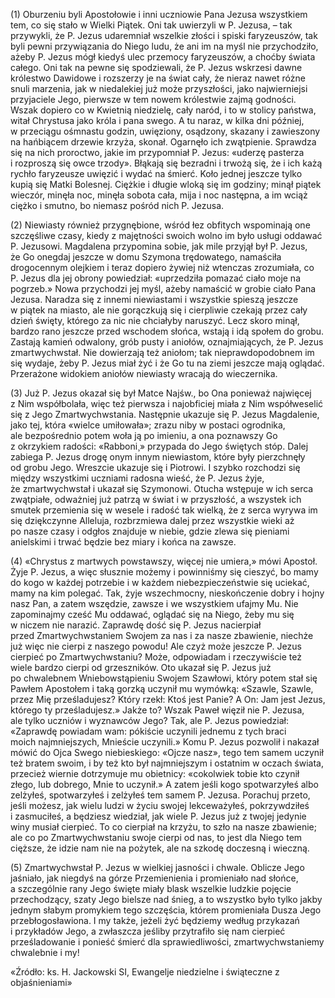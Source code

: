 
\(1\) Oburzeniu byli Apostołowie i inni uczniowie Pana Jezusa wszystkiem
tem, co się stało w Wielki Piątek. Oni tak uwierzyli w P. Jezusa, – tak
przywykli, że P. Jezus udaremniał wszelkie złości i spiski faryzeuszów,
tak byli pewni przywiązania do Niego ludu, że ani im na myśl nie
przychodziło, ażeby P. Jezus mógł kiedyś ulec przemocy faryzeuszów,
a choćby świata całego. Oni tak na pewne się spodziewali, że P. Jezus
wskrzesi dawne królestwo Dawidowe i rozszerzy je na świat cały,
że nieraz nawet różne snuli marzenia, jak w niedalekiej już może
przyszłości, jako najwierniejsi przyjaciele Jego, pierwsze w tem nowem
królestwie zajmą godności. Wszak dopiero co w Kwietnią niedzielę, cały
naród, i to w stolicy państwa, witał Chrystusa jako króla i pana swego.
A tu naraz, w kilka dni później, w przeciągu ośmnastu godzin, uwięziony,
osądzony, skazany i zawieszony na hańbiącem drzewie krzyża, skonał.
Ogarnęło ich zwątpienie. Sprawdza się na nich proroctwo, jakie im
przypomniał P. Jezus: «uderzę pasterza i rozproszą się owce trzody».
Błąkają się bezradni i trwożą się, że i ich każą rychło faryzeusze
uwięzić i wydać na śmierć. Koło jednej jeszcze tylko kupią się Matki
Bolesnej. Ciężkie i długie wloką się im godziny; minął piątek wieczór,
minęła noc, minęła sobota cała, mija i noc następna, a im wciąż ciężko
i smutno, bo niemasz pośród nich P. Jezusa.

\(2\) Niewiasty również przygnębione, wśród łez obfitych wspominają one
szczęśliwe czasy, kiedy z majętności swoich wolno im było usługi oddawać
P. Jezusowi. Magdalena przypomina sobie, jak mile przyjął był P. Jezus,
że Go onegdaj jeszcze w domu Szymona trędowatego, namaściła drogocennym
olejkiem i teraz dopiero żywiej niż wtenczas zrozumiała, co P. Jezus dla
jej obrony powiedział: «uprzedziła pomazać ciało moje na pogrzeb.» Nowa
przychodzi jej myśl, ażeby namaścić w grobie ciało Pana Jezusa. Naradza
się z innemi niewiastami i wszystkie spieszą jeszcze w piątek na miasto,
ale nie gorączkują się i cierpliwie czekają przez cały dzień święty,
którego za nic nie chciałyby naruszyć. Lecz skoro minął, bardzo rano
jeszcze przed wschodem słońca, wstają i idą społem do grobu. Zastają
kamień odwalony, grób pusty i aniołów, oznajmiających, że P. Jezus
zmartwychwstał. Nie dowierzają też aniołom; tak nieprawdopodobnem im się
wydaje, żeby P. Jezus miał żyć i że Go tu na ziemi jeszcze mają oglądać.
Przerażone widokiem aniołów niewiasty wracają do wieczernika.

\(3\) Już P. Jezus okazał się był Matce Najśw., bo Ona ponieważ
najwięcej z Nim współbolała, więc też pierwsza i najobficiej miała z Nim
współweselić się z Jego Zmartwychwstania. Następnie ukazuje się P. Jezus
Magdalenie, jako tej, która «wielce umiłowała»; zrazu niby w postaci
ogrodnika, ale bezpośrednio potem woła ją po imieniu, a ona poznawszy Go
z okrzykiem radości: «Rabboni¸» przypada do Jego świętych stóp. Dalej
zabiega P. Jezus drogę onym innym niewiastom, które były pierzchnęły
od grobu Jego. Wreszcie ukazuje się i Piotrowi. I szybko rozchodzi się
między wszystkimi uczniami radosna wieść, że P. Jezus żyje,
że zmartwychwstał i ukazał się Szymonowi. Otucha wstępuje w ich serca
zwątpiałe, odważniej już patrzą w świat i w przyszłość, a wszystek ich
smutek przemienia się w wesele i radość tak wielką, że z serca wyrywa im
się dziękczynne Alleluja, rozbrzmiewa dalej przez wszystkie wieki aż
po nasze czasy i odgłos znajduje w niebie, gdzie zlewa się pieniami
anielskimi i trwać będzie bez miary i końca na zawsze.

\(4\) «Chrystus z martwych powstawszy, więcej nie umiera,» mówi Apostoł.
Żyje P. Jezus, a więc słusznie możemy i powinniśmy się cieszyć, bo mamy
do kogo w każdej potrzebie i w każdem niebezpieczeństwie się uciekać,
mamy na kim polegać. Tak, żyje wszechmocny, nieskończenie dobry i hojny
nasz Pan, a zatem wszędzie, zawsze i we wszystkiem ufajmy Mu. Nie
zapominajmy cześć Mu oddawać, oglądać się na Niego, żeby mu się w niczem
nie narazić. Zaprawdę dość się P. Jezus nacierpiał
przed Zmartwychwstaniem Swojem za nas i za nasze zbawienie, niechże już
więc nie cierpi z naszego powodu! Ale czyż może jeszcze P. Jezus
cierpieć po Zmartwychwstaniu? Może, odpowiadam i rzeczywiście też wiele
bardzo cierpi od grzeszników. Oto ukazał się P. Jezus już po chwalebnem
Wniebowstąpieniu Swojem Szawłowi, który potem stał się Pawłem Apostołem
i taką gorzką uczynił mu wymówką: «Szawle, Szawle, przez Mię
prześladujesz? Który rzekł: Ktoś jest Panie? A On: Jam jest Jezus,
którego ty prześladujesz.» Jakże to? Wszak Paweł więził nie P. Jezusa,
ale tylko uczniów i wyznawców Jego? Tak, ale P. Jezus powiedział:
«Zaprawdę powiadam wam: pókiście uczynili jednemu z tych braci
moich najmniejszych, Mnieście uczynili.» Komu P. Jezus pozwolił
i nakazał mówić do Ojca Swego niebieskiego: «Ojcze nasz», tego tem
samem uczynił też bratem swoim, i by też kto był najmniejszym i ostatnim
w oczach świata, przecież wiernie dotrzymuje mu obietnicy: «cokolwiek
tobie kto czynił złego, lub dobrego, Mnie to uczynił.» A zatem jeśli
kogo spotwarzyłeś albo zelżyłeś, spotwarzyłeś i zelżyłeś tem samem
P. Jezusa. Porachuj przeto, jeśli możesz, jak wielu ludzi w życiu swojej
lekceważyłeś, pokrzywdziłeś i zasmuciłeś, a będziesz wiedział, jak wiele
P. Jezus już z twojej jedynie winy musiał cierpieć. To co cierpiał
na krzyżu, to szło na nasze zbawienie; ale co po Zmartwychwstaniu swoje
cierpi od nas, to jest dla Niego tem cięższe, że idzie nam nie
na pożytek, ale na szkodę doczesną i wieczną.

\(5\) Zmartwychwstał P. Jezus w wielkiej jasności i chwale. Oblicze Jego
jaśniało, jak niegdyś na górze Przemienienia i promieniało nad słońce,
a szczególnie rany Jego święte miały blask wszelkie ludzkie pojęcie
przechodzący, szaty Jego bielsze nad śnieg, a to wszystko było tylko
jakby jednym słabym promykiem tego szczęścia, którem promieniała Dusza
Jego przebłogosławiona. I my także, jeżeli żyć będziemy według przykazań
i przykładów Jego, a zwłaszcza jeśliby przytrafiło się nam cierpieć
prześladowanie i ponieść śmierć dla sprawiedliwości, zmartwychwstaniemy
chwalebnie i my!

«Źródło: ks. H. Jackowski SI, Ewangelje niedzielne i świąteczne z objaśnieniami»

